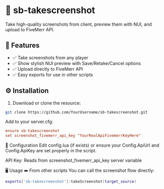 # 📸 sb-takescreenshot

Take high-quality screenshots from client, preview them with NUI, and upload to FiveMerr API.  

## 🚀 Features
- ✅ Take screenshots from any player
- ✅ Show stylish NUI preview with Save/Retake/Cancel options
- ✅ Upload directly to FiveMerr API
- ✅ Easy exports for use in other scripts

## ⚙️ Installation
1. Download or clone the resource:
```bash
git clone https://github.com/YourUsername/sb-takescreenshot.git
```
Add to your server.cfg:
```ini
ensure sb-takescreenshot
set screenshot_fivemerr_api_key "YourRealApiFivemerrKeyHere"
```
📝 Configuration
Edit config.lua (if exists) or ensure your Config.ApiUrl and Config.ApiKey are set properly in the script.

API Key: Reads from screenshot_fivemerr_api_key server variable

🖥️ Usage
➡️ From other scripts
You can call the screenshot flow directly:
```Lua
exports['sb-takescreenshot']:takeScreenshot(target_source)
```
